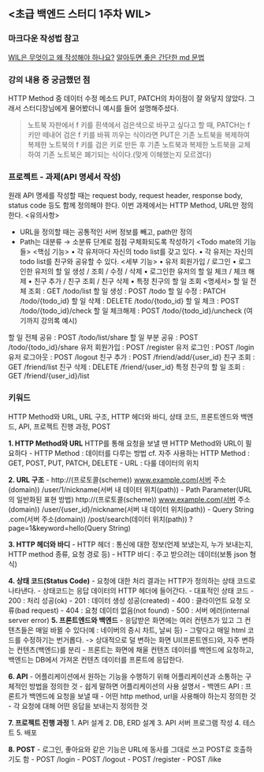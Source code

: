 ## <초급 백엔드 스터디 1주차 WIL>

### 마크다운 작성법 참고
[WIL은 무엇이고 왜 작성해야 하나요?](https://www.gdschongik.com/what-is-wil)
[알아두면 좋은 간단한 md 문법](https://www.gdschongik.com/what-is-wil/md)

### 강의 내용 중 궁금했던 점
HTTP Method 중 데이터 수정 메소드 PUT, PATCH의 차이점이 잘 와닿지 않았다. 그래서 스터디장님에게 물어봤더니 예시를 들어 설명해주셨다.
> 노트북 자판에서 f 키를 흰색에서 검은색으로 바꾸고 싶다고 할 때, PATCH는 f 키만 떼내어 검은 f 키를 바꿔 끼우는 식이라면 PUT은 기존 노트북을 복제하여 복제한 노트북의 f 키를 검은 키로 만든 후 기존 노트북과 복제한 노트북을 교체하여 기존 노트북은 폐기되는 식이다.(맞게 이해했는지 모르겠다)

### 프로젝트 - 과제(API 명세서 작성)
원래 API 명세를 작성할 때는 request body, request header, response body, status code 등도 함께 정의해야 한다.
이번 과제에서는 HTTP Method, URL만 정의한다.
<유의사항>
- URL을 정의할 때는 공통적인 서버 정보를 빼고, path만 정의
- Path는 대분류 → 소분류 단계로 점점 구체화되도록 작성하기
<Todo mate의 기능들>
<핵심 기능>
• 각 유저마다 자신의 todo list를 갖고 있다.
• 각 유저는 자신의 todo list를 친구와 공유할 수 있다.
<세부 기능>
• 유저 회원가입 / 로그인
• 로그인한 유저의 할 일 생성 / 조회 / 수정 / 삭제
• 로그인한 유저의 할 일 체크 / 체크 해제
• 친구 추가 / 친구 조회 / 친구 삭제
• 특정 친구의 할 일 조회
<명세서>
할 일 전체 조회 : GET /todo/list
할 일 생성 : POST /todo
할 일 수정 : PATCH /todo/{todo_id}
할 일 삭제 : DELETE /todo/{todo_id}
할 일 체크 : POST /todo/{todo_id}/check
할 일 체크해제 : POST /todo/{todo_id}/uncheck
(여기까지 강의록 예시)

할 일 전체 공유 : POST /todo/list/share
할 일 부분 공유 : POST /todo/{todo_id}/share
유저 회원가입 : POST /register
유저 로그인 : POST /login
유저 로그아웃 : POST /logout
친구 추가 : POST /friend/add/{user_id}
친구 조회 : GET /friend/list
친구 삭제 : DELETE /friend/{user_id}
특정 친구의 할 일 조회 : GET /friend/{user_id}/list

### 키워드
HTTP Method와 URL, URL 구조,  HTTP 헤더와 바디, 상태 코드, 프론트엔드와 백엔드, API, 프로젝트 진행 과정, POST

**1. HTTP Method와 URL**
    HTTP를 통해 요청을 보낼 땐 HTTP Method와 URL이 필요하다
    - HTTP Method : 데이터를 다루는 방법
    cf. 자주 사용하는 HTTP Method : GET, POST, PUT, PATCH, DELETE
    - URL : 다룰 데이터의 위치

**2. URL 구조**
    - http://(프로토콜(scheme))
    www.example.com(서버 주소(domain))
    /user/1/nickname(서버 내 데이터 위치(path))
    - Path Parameter(URL의 일반화된 표현 방법)
    http://(프로토콜(scheme))
    www.example.com(서버 주소(domain))
    /user/{user_id}/nickname(서버 내 데이터 위치(path))
    - Query String
    .com(서버 주소(domain))
    /post/search(데이터 위치(path))
    ?page=1&keyword=hello(Query String)

**3. HTTP 헤더와 바디**
    - HTTP 헤더 : 통신에 대한 정보(언제 보냈는지, 누가 보내는지, HTTP method 종류, 요청 경로 등)
    - HTTP 바디 : 주고 받으려는 데이터(보통 json 형식)

**4. 상태 코드(Status Code)**
    - 요청에 대한 처리 결과는 HTTP가 정의하는 상태 코드로 나타낸다.
    - 상태코드는 응답 데이터의 HTTP 헤더에 들어간다.
    - 대표적인 상태 코드
        - 200 : 처리 성공(ok)
        - 201 : 데이터 생성 성공(created)
        - 400 : 클라이언트 요청 오류(bad request)
        - 404 : 요청 데이터 없음(not found)
        - 500 : 서버 에러(internal server error)
**5. 프론트엔드와 백엔드**
    - 응답받은 화면에는 여러 컨텐츠가 있고 그 컨텐츠들은 매일 바뀔 수 있다(예 : 네이버의 증시 차트, 날씨 등)
    - 그렇다고 매일 html 코드를 수정하기는 번거롭다. -> 상대적으로 덜 변하는 화면 UI(프론트엔드)와, 자주 변하는 컨텐츠(백엔드)를 분리
    - 프론트는 화면에 채울 컨텐츠 데이터를 백엔드에 요청하고, 백엔드는 DB에서 가져온 컨텐츠 데이터를 프론트에 응답한다.

**6. API**
    - 어플리케이션에서 원하는 기능을 수행하기 위해 어플리케이션과 소통하는 구체적인 방법을 정의한 것
    - 쉽게 말하면 어플리케이션의 사용 설명서
    - 백엔드 API : 프론트가 백엔드에 요청을 보낼 때
        - 어떤 http method, url을 사용해야 하는지 정의한 것
        - 각 요청에 대해 어떤 응답을 보내는지 정의한 것

**7. 프로젝트 진행 과정**
    1. API 설계
    2. DB, ERD 설계
    3. API 서버 프로그램 작성
    4. 테스트
    5. 배포

**8. POST**
    - 로그인, 좋아요와 같은 기능은 URL에 동사를 그대로 쓰고 POST로 호출하기도 함
        - POST /login
        - POST /logout
        - POST /register
        - POST /like